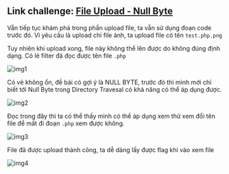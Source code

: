 ## Link challenge: [File Upload - Null Byte](https://www.root-me.org/en/Challenges/Web-Server/File-upload-Null-byte)

Vẫn tiếp tục khám phá trong phần upload file, ta vẫn sử dụng đoạn code trước đó. Vì yêu cầu là upload chỉ file ảnh, ta upload file có tên `test.php.png`

Tuy nhiên khi upload xong, file này không thể lên được do không đúng định dạng. Có lẽ filter đã đọc được tên file `.php`

![img1](https://i.imgur.com/udGfuLn.png)

Có vẻ không ổn, đề bài có gợi ý là NULL BYTE, trước đó thì mình mới chỉ biết tới Null Byte trong Directory Travesal có khả năng có thể áp dụng được.

![img2](https://i.imgur.com/LHkS9Uw.png)

Đọc trong đây thì ta có thể thấy mình có thể áp dụng xem thử xem đổi tên file để mất đi đoạn `.php` xem được không.

![img3](https://i.imgur.com/3wjRROT.png)

File đã được upload thành công, ta dễ dàng lấy được flag khi vào xem file

![img4](https://i.imgur.com/dHjavgS.png)